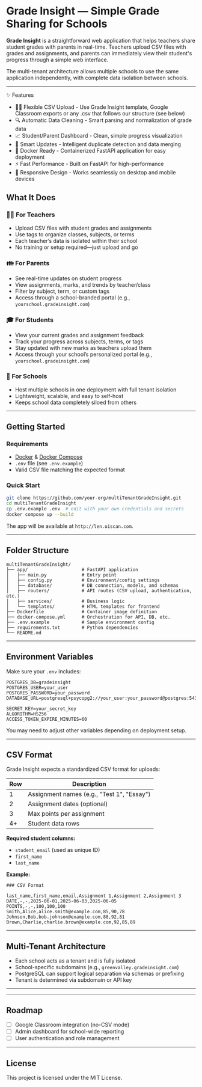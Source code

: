 # Grade Insight — Simple Grade Sharing for Schools

**Grade Insight** is a straightforward web application that helps teachers share student grades with parents in real-time. Teachers upload CSV files with grades and assignments, and parents can immediately view their student's progress through a simple web interface.

The multi-tenant architecture allows multiple schools to use the same application independently, with complete data isolation between schools.

---
✨ Features
- 🧑🏫 Flexible CSV Upload - Use Grade Insight template, Google Classroom exports or any .csv that follows our structure (see below)
- 🔍 Automatic Data Cleaning - Smart parsing and normalization of grade data
- 📈 Student/Parent Dashboard - Clean, simple progress visualization
- 🔄 Smart Updates - Intelligent duplicate detection and data merging
- 🐳 Docker Ready - Containerized FastAPI application for easy deployment
- ⚡ Fast Performance - Built on FastAPI for high-performance 
- 📱 Responsive Design - Works seamlessly on desktop and mobile devices

## What It Does

### 🧑‍🏫 For Teachers
- Upload CSV files with student grades and assignments
- Use tags to organize classes, subjects, or terms
- Each teacher’s data is isolated within their school
- No training or setup required—just upload and go

### 👪 For Parents
- See real-time updates on student progress
- View assignments, marks, and trends by teacher/class
- Filter by subject, term, or custom tags
- Access through a school-branded portal (e.g., `yourschool.gradeinsight.com`)

### 🎓 For Students
- View your current grades and assignment feedback
- Track your progress across subjects, terms, or tags
- Stay updated with new marks as teachers upload them
- Access through your school’s personalized portal (e.g., `yourschool.gradeinsight.com`)

### 🏫 For Schools
- Host multiple schools in one deployment with full tenant isolation
- Lightweight, scalable, and easy to self-host
- Keeps school data completely siloed from others

---

## Getting Started

### Requirements
- [Docker](https://www.docker.com/) & [Docker Compose](https://docs.docker.com/compose/)
- `.env` file (see `.env.example`)
- Valid CSV file matching the expected format

### Quick Start

```bash
git clone https://github.com/your-org/multiTenantGradeInsight.git
cd multiTenantGradeInsight
cp .env.example .env  # edit with your own credentials and secrets
docker compose up --build
```

The app will be available at `http://len.uiscan.com`.

---

## Folder Structure

```
multiTenantGradeInsight/
├── app/                    # FastAPI application
│   ├── main.py             # Entry point
│   ├── config.py           # Environment/config settings
│   ├── database/           # DB connection, models, and schemas
│   ├── routers/            # API routes (CSV upload, authentication, etc.)
│   ├── services/           # Business logic
│   └── templates/          # HTML templates for frontend
├── Dockerfile              # Container image definition
├── docker-compose.yml      # Orchestration for API, DB, etc.
├── .env.example            # Sample environment config
├── requirements.txt        # Python dependencies
└── README.md
```

---

## Environment Variables

Make sure your `.env` includes:

```
POSTGRES_DB=gradeinsight
POSTGRES_USER=your_user
POSTGRES_PASSWORD=your_password
DATABASE_URL=postgresql+psycopg2://your_user:your_password@postgres:5432/gradeinsight

SECRET_KEY=your_secret_key
ALGORITHM=HS256
ACCESS_TOKEN_EXPIRE_MINUTES=60
```

You may need to adjust other variables depending on deployment setup.

---

## CSV Format

Grade Insight expects a standardized CSV format for uploads:

| Row | Description                                  |
|-----|----------------------------------------------|
| 1   | Assignment names (e.g., "Test 1", "Essay")    |
| 2   | Assignment dates (optional)                  |
| 3   | Max points per assignment                    |
| 4+  | Student data rows                            |

**Required student columns:**
- `student_email` (used as unique ID)
- `first_name`
- `last_name`

**Example:**

```
### CSV Format

last_name,first_name,email,Assignment 1,Assignment 2,Assignment 3
DATE,-,-,2025-06-01,2025-06-03,2025-06-05
POINTS,-,-,100,100,100
Smith,Alice,alice.smith@example.com,85,90,78
Johnson,Bob,bob.johnson@example.com,88,92,81
Brown,Charlie,charlie.brown@example.com,92,85,89

```

---

## Multi-Tenant Architecture

- Each school acts as a tenant and is fully isolated
- School-specific subdomains (e.g., `greenvalley.gradeinsight.com`)
- PostgreSQL can support logical separation via schemas or prefixing
- Tenant is determined via subdomain or API key

---

<!-- ## Deployment Notes

- Designed to run behind a reverse proxy (e.g., NGINX, Traefik)
- TLS certificates can be added with Let’s Encrypt or custom certs
- Email and authentication systems can be integrated later (roadmap)
-->
---

## Roadmap

- [ ] Google Classroom integration (no-CSV mode)
- [ ] Admin dashboard for school-wide reporting
- [ ] User authentication and role management

---

## License

This project is licensed under the MIT License.

